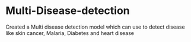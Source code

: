 # Multi-Disease-detection
Created a Multi disease detection model which can use to detect disease like skin cancer, Malaria,  Diabetes and heart disease 
